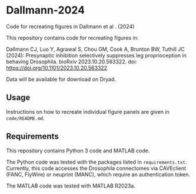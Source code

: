 # Dallmann-2024
 Code for recreating figures in Dallmann et al . (2024)

This repository contains code for recreating figures in:

Dallmann CJ, Luo Y, Agrawal S, Chou GM, Cook A, Brunton BW, Tuthill JC (2024): Presynaptic inhibition selectively suppresses leg proprioception in behaving Drosophila. bioRxiv 2023.10.20.563322. doi: https://doi.org/10.1101/2023.10.20.563322 

Data will be available for download on Dryad. 

## Usage
Instructions on how to recreate individual figure panels are given in `code/README.md`.

## Requirements 
This repository contains Python 3 code and MATLAB code. 

The Python code was tested with the packages listed in `requirements.txt`. Currently, this code accesses the Drosophila connectomes via CAVEclient (FANC, FlyWire) or neuprint (MANC), which require an authentication token.

The MATLAB code was tested with MATLAB R2023a.  